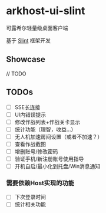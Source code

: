 # arkhost-ui-slint
可露希尔轻量级桌面客户端

基于 [Slint](https://slint.dev/) 框架开发

## Showcase
// TODO

## TODOs
- [ ] SSE长连接
- [ ] UI内错误提示
- [ ] 修改作战列表+作战关卡显示
- [ ] 统计功能（理智，收益…）
- [ ] 无人机加速房间设置（或者不加速？）
- [ ] 查看作战截图
- [ ] 增删账号/修改密码
- [ ] 验证手机/新注册账号使用指导
- [ ] 开机自启/最小化到托盘/Win消息通知

### 需要依赖Host实现的功能
- [ ] 下次登录时间
- [ ] 统计相关功能